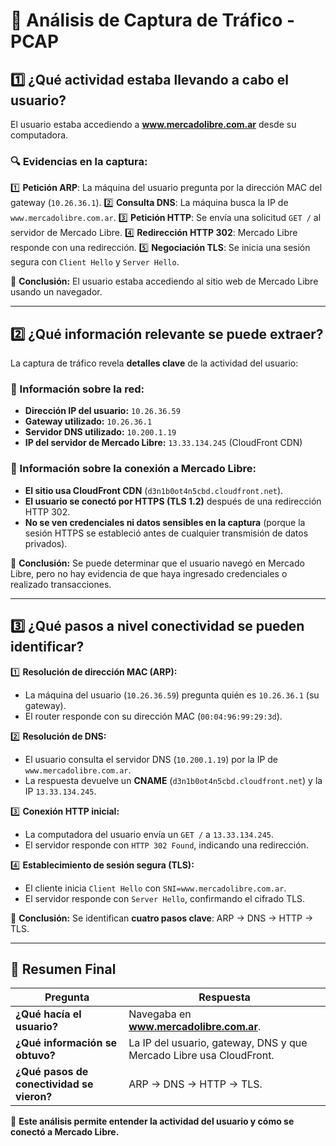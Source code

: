 # 📌 Análisis de Captura de Tráfico - PCAP

## **1️⃣ ¿Qué actividad estaba llevando a cabo el usuario?**
El usuario estaba accediendo a **www.mercadolibre.com.ar** desde su computadora.

### 🔍 **Evidencias en la captura:**
1️⃣ **Petición ARP**: La máquina del usuario pregunta por la dirección MAC del gateway (`10.26.36.1`).
2️⃣ **Consulta DNS**: La máquina busca la IP de `www.mercadolibre.com.ar`.
3️⃣ **Petición HTTP**: Se envía una solicitud `GET /` al servidor de Mercado Libre.
4️⃣ **Redirección HTTP 302**: Mercado Libre responde con una redirección.
5️⃣ **Negociación TLS**: Se inicia una sesión segura con `Client Hello` y `Server Hello`.

📌 **Conclusión:** El usuario estaba accediendo al sitio web de Mercado Libre usando un navegador.

---

## **2️⃣ ¿Qué información relevante se puede extraer?**
La captura de tráfico revela **detalles clave** de la actividad del usuario:

### **🔹 Información sobre la red:**
- **Dirección IP del usuario:** `10.26.36.59`
- **Gateway utilizado:** `10.26.36.1`
- **Servidor DNS utilizado:** `10.200.1.19`
- **IP del servidor de Mercado Libre:** `13.33.134.245` (CloudFront CDN)

### **🔹 Información sobre la conexión a Mercado Libre:**
- **El sitio usa CloudFront CDN** (`d3n1b0ot4n5cbd.cloudfront.net`).
- **El usuario se conectó por HTTPS (TLS 1.2)** después de una redirección HTTP 302.
- **No se ven credenciales ni datos sensibles en la captura** (porque la sesión HTTPS se estableció antes de cualquier transmisión de datos privados).

📌 **Conclusión:** Se puede determinar que el usuario navegó en Mercado Libre, pero no hay evidencia de que haya ingresado credenciales o realizado transacciones.

---

## **3️⃣ ¿Qué pasos a nivel conectividad se pueden identificar?**

1️⃣ **Resolución de dirección MAC (ARP):**  
   - La máquina del usuario (`10.26.36.59`) pregunta quién es `10.26.36.1` (su gateway).
   - El router responde con su dirección MAC (`00:04:96:99:29:3d`).

2️⃣ **Resolución de DNS:**  
   - El usuario consulta el servidor DNS (`10.200.1.19`) por la IP de `www.mercadolibre.com.ar`.
   - La respuesta devuelve un **CNAME** (`d3n1b0ot4n5cbd.cloudfront.net`) y la IP `13.33.134.245`.

3️⃣ **Conexión HTTP inicial:**  
   - La computadora del usuario envía un `GET /` a `13.33.134.245`.
   - El servidor responde con `HTTP 302 Found`, indicando una redirección.

4️⃣ **Establecimiento de sesión segura (TLS):**  
   - El cliente inicia `Client Hello` con `SNI=www.mercadolibre.com.ar`.
   - El servidor responde con `Server Hello`, confirmando el cifrado TLS.

📌 **Conclusión:** Se identifican **cuatro pasos clave**: ARP → DNS → HTTP → TLS.

---

## **📌 Resumen Final**
| **Pregunta**                             | **Respuesta**                                                       |
|------------------------------------------|---------------------------------------------------------------------|
| **¿Qué hacía el usuario?**               | Navegaba en **www.mercadolibre.com.ar**.                            |
| **¿Qué información se obtuvo?**          | La IP del usuario, gateway, DNS y que Mercado Libre usa CloudFront. |
| **¿Qué pasos de conectividad se vieron?**| ARP → DNS → HTTP → TLS.                                             |

🚀 **Este análisis permite entender la actividad del usuario y cómo se conectó a Mercado Libre.**
